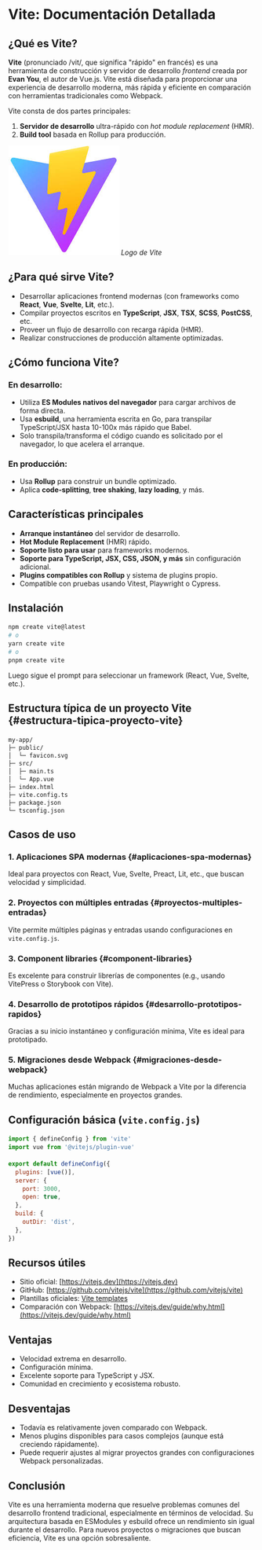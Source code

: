 #  Vite: Documentación Detallada

##  ¿Qué es Vite?

**Vite** (pronunciado /vit/, que significa "rápido" en francés) es una herramienta de construcción y servidor de desarrollo *frontend* creada por **Evan You**, el autor de Vue.js. Vite está diseñada para proporcionar una experiencia de desarrollo moderna, más rápida y eficiente en comparación con herramientas tradicionales como Webpack.

Vite consta de dos partes principales:

1. **Servidor de desarrollo** ultra-rápido con *hot module replacement* (HMR).
2. **Build tool** basada en Rollup para producción.

<div class="center">
    <img src="../../assets/images/logo/vite.jpeg" alt="Logo de Vite" class="logo--3rd-party">
	<i>Logo de Vite</i>
</div>

##  ¿Para qué sirve Vite?

- Desarrollar aplicaciones frontend modernas (con frameworks como **React**, **Vue**, **Svelte**, **Lit**, etc.).
- Compilar proyectos escritos en **TypeScript**, **JSX**, **TSX**, **SCSS**, **PostCSS**, etc.
- Proveer un flujo de desarrollo con recarga rápida (HMR).
- Realizar construcciones de producción altamente optimizadas.

##  ¿Cómo funciona Vite?

### En desarrollo:
- Utiliza **ES Modules nativos del navegador** para cargar archivos de forma directa.
- Usa **esbuild**, una herramienta escrita en Go, para transpilar TypeScript/JSX hasta 10-100x más rápido que Babel.
- Solo transpila/transforma el código cuando es solicitado por el navegador, lo que acelera el arranque.

### En producción:
- Usa **Rollup** para construir un bundle optimizado.
- Aplica **code-splitting**, **tree shaking**, **lazy loading**, y más.

##  Características principales

- **Arranque instantáneo** del servidor de desarrollo.
-  **Hot Module Replacement** (HMR) rápido.
-  **Soporte listo para usar** para frameworks modernos.
-  **Soporte para TypeScript, JSX, CSS, JSON, y más** sin configuración adicional.
-  **Plugins compatibles con Rollup** y sistema de plugins propio.
-  Compatible con pruebas usando Vitest, Playwright o Cypress.
##  Instalación

```bash
npm create vite@latest
# o
yarn create vite
# o
pnpm create vite
```

Luego sigue el prompt para seleccionar un framework (React, Vue, Svelte, etc.).

## Estructura típica de un proyecto Vite {#estructura-tipica-proyecto-vite}

```
my-app/
├─ public/
│  └─ favicon.svg
├─ src/
│  ├─ main.ts
│  └─ App.vue
├─ index.html
├─ vite.config.ts
├─ package.json
└─ tsconfig.json
```
## Casos de uso

### 1. Aplicaciones SPA modernas {#aplicaciones-spa-modernas}

Ideal para proyectos con React, Vue, Svelte, Preact, Lit, etc., que buscan velocidad y simplicidad.

### 2. Proyectos con múltiples entradas {#proyectos-multiples-entradas}

Vite permite múltiples páginas y entradas usando configuraciones en `vite.config.js`.

### 3. Component libraries {#component-libraries}

Es excelente para construir librerías de componentes (e.g., usando VitePress o Storybook con Vite).

### 4. Desarrollo de prototipos rápidos {#desarrollo-prototipos-rapidos}

Gracias a su inicio instantáneo y configuración mínima, Vite es ideal para prototipado.

### 5. Migraciones desde Webpack {#migraciones-desde-webpack}

Muchas aplicaciones están migrando de Webpack a Vite por la diferencia de rendimiento, especialmente en proyectos grandes.
##  Configuración básica (`vite.config.js`)

```js
import { defineConfig } from 'vite'
import vue from '@vitejs/plugin-vue'

export default defineConfig({
  plugins: [vue()],
  server: {
    port: 3000,
    open: true,
  },
  build: {
    outDir: 'dist',
  },
})
```
##  Recursos útiles

- Sitio oficial: [https://vitejs.dev](https://vitejs.dev)
- GitHub: [https://github.com/vitejs/vite](https://github.com/vitejs/vite)
- Plantillas oficiales: [Vite templates](https://vitejs.dev/guide/#scaffolding-your-first-vite-project)
- Comparación con Webpack: [https://vitejs.dev/guide/why.html](https://vitejs.dev/guide/why.html)
## Ventajas

- Velocidad extrema en desarrollo.
- Configuración mínima.
- Excelente soporte para TypeScript y JSX.
- Comunidad en crecimiento y ecosistema robusto.
##  Desventajas

- Todavía es relativamente joven comparado con Webpack.
- Menos plugins disponibles para casos complejos (aunque está creciendo rápidamente).
- Puede requerir ajustes al migrar proyectos grandes con configuraciones Webpack personalizadas.
##  Conclusión

Vite es una herramienta moderna que resuelve problemas comunes del desarrollo frontend tradicional, especialmente en términos de velocidad. Su arquitectura basada en ESModules y esbuild ofrece un rendimiento sin igual durante el desarrollo. Para nuevos proyectos o migraciones que buscan eficiencia, Vite es una opción sobresaliente.
